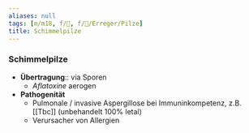 ```yaml
---
aliases: null
tags: [m/m18, f/🦠, f/🦠/Erreger/Pilze]
title: Schimmelpilze
---
```

### Schimmelpilze
- **Übertragung**:: via Sporen
	- *Aflatoxine* aerogen
- **Pathogenität**
	- Pulmonale / invasive Aspergillose bei Immuninkompetenz, z.B. [[Tbc]] (unbehandelt 100% letal)
	- Verursacher von Allergien